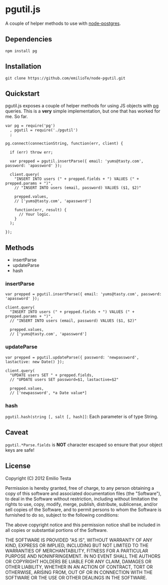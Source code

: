 # pgutil.js
A couple of helper methods to use with [node-postgres](https://github.com/brianc/node_postgres).

## Dependencies
    npm install pg

## Installation
    git clone https://github.com/emilioTe/node-pgutil.git

## Quickstart
pgutil.js exposes a couple of helper methods for using JS objects with [pg](https://github.com/brianc/node_postgres) queries. This is a **very** simple implementation, but one that has worked for me. So far.

    var pg = require('pg')
      , pgutil = require('./pgutil')
      ;

    pg.connect(connectionString, function(err, client) {

      if (err) throw err;

      var prepped = pgutil.insertParse({ email: 'yums@tasty.com', password: 'apassword' });

      client.query(
        "INSERT INTO users (" + prepped.fields + ") VALUES (" + prepped.params + ")",
        // "INSERT INTO users (email, password) VALUES ($1, $2)"

        prepped.values,
        // ['yums@tasty.com', 'apassword']

        function(err, result) {
          // Your logic.
        }
      );

    });

## Methods
* insertParse
* updateParse
* hash

### insertParse
    var prepped = pgutil.insertParse({ email: 'yums@tasty.com', password: 'apassword' });

    client.query(
      "INSERT INTO users (" + prepped.fields + ") VALUES (" + prepped.params + ")",
      // "INSERT INTO users (email, password) VALUES ($1, $2)"

      prepped.values,
      // ['yums@tasty.com', 'apassword']

### updateParse
    var prepped = pgutil.updateParse({ password: 'newpassword', lastactive: new Date() });

    client.query(
      "UPDATE users SET " + prepped.fields,
      // "UPDATE users SET password=$1, lastactive=$2"

      prepped.values,
      // ['newpassword', *a Date value*]

### hash
`pgutil.hash(string [, salt [, hash]]`: Each parameter is of type String.

## Caveat
`pgutil.*Parse.fields` is **NOT** character escaped so ensure that your object keys are safe!

## License
Copyright (C) 2012 Emilio Testa

Permission is hereby granted, free of charge, to any person obtaining a copy of this software and associated documentation files (the "Software"), to deal in the Software without restriction, including without limitation the rights to use, copy, modify, merge, publish, distribute, sublicense, and/or sell copies of the Software, and to permit persons to whom the Software is furnished to do so, subject to the following conditions:

The above copyright notice and this permission notice shall be included in all copies or substantial portions of the Software.

THE SOFTWARE IS PROVIDED "AS IS", WITHOUT WARRANTY OF ANY KIND, EXPRESS OR IMPLIED, INCLUDING BUT NOT LIMITED TO THE WARRANTIES OF MERCHANTABILITY, FITNESS FOR A PARTICULAR PURPOSE AND NONINFRINGEMENT. IN NO EVENT SHALL THE AUTHORS OR COPYRIGHT HOLDERS BE LIABLE FOR ANY CLAIM, DAMAGES OR OTHER LIABILITY, WHETHER IN AN ACTION OF CONTRACT, TORT OR OTHERWISE, ARISING FROM, OUT OF OR IN CONNECTION WITH THE SOFTWARE OR THE USE OR OTHER DEALINGS IN THE SOFTWARE.